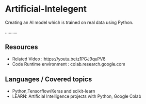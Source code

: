 # Artificial-Intelegent

Creating an AI model which is trained on real data using Python.

..........

## Resources
+ Related Video : https://youtu.be/z1PGJ9quPV8
+ Code Runtime environment : colab.research.google.com


## Languages / Covered topics
+ Python,Tensorflow/Keras and scikit-learn
+ LEARN: Artificial Intelligence projects with Python, Google Colab
